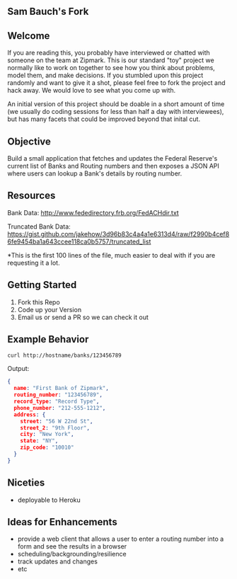 ## Sam Bauch's Fork

## Welcome

If you are reading this, you probably have interviewed or chatted with someone on the team at Zipmark.  This is our standard "toy" project we normally like to work on together to see how you think about problems, model them, and make decisions.  If you stumbled upon this project randomly and want to give it a shot, please feel free to fork the project and hack away.  We would love to see what you come up with.

An initial version of this project should be doable in a short amount of time (we usually do coding sessions for less than half a day with interviewees), but has many facets that could be improved beyond that inital cut. 

## Objective

Build a small application that fetches and updates the Federal Reserve's current list of Banks and Routing numbers and then exposes a JSON API where users can lookup a Bank's details by routing number.

## Resources

Bank Data:  http://www.fededirectory.frb.org/FedACHdir.txt

Truncated Bank Data: https://gist.github.com/jakehow/3d96b83c4a4a1e6313d4/raw/f2990b4cef86fe9454ba1a643ccee118ca0b5757/truncated_list

*This is the first 100 lines of the file, much easier to deal with if you are requesting it a lot.

## Getting Started

1. Fork this Repo
2. Code up your Version
3. Email us or send a PR so we can check it out

## Example Behavior

`curl http://hostname/banks/123456789`

Output: 

```json
{
  name: "First Bank of Zipmark",
  routing_number: "123456789",
  record_type: "Record Type",
  phone_number: "212-555-1212",
  address: {
    street: "56 W 22nd St",
    street_2: "9th Floor",
    city: "New York",
    state: "NY",
    zip_code: "10010"
  }
}
```

## Niceties

* deployable to Heroku

## Ideas for Enhancements

* provide a web client that allows a user to enter a routing number into a form and see the results in a browser
* scheduling/backgrounding/resilience
* track updates and changes
* etc
